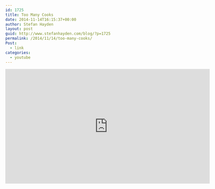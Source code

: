 ```yaml
---
id: 1725
title: Too Many Cooks
date: 2014-11-14T16:15:37+00:00
author: Stefan Hayden
layout: post
guid: http://www.stefanhayden.com/blog/?p=1725
permalink: /2014/11/14/too-many-cooks/
Post:
  - link
categories:
  - youtube
---
```

<iframe id="ytplayer" type="text/html" width="640" height="360"
  src="https://www.youtube.com/watch?v=QrGrOK8oZG8"
  frameborder="0"></iframe>
